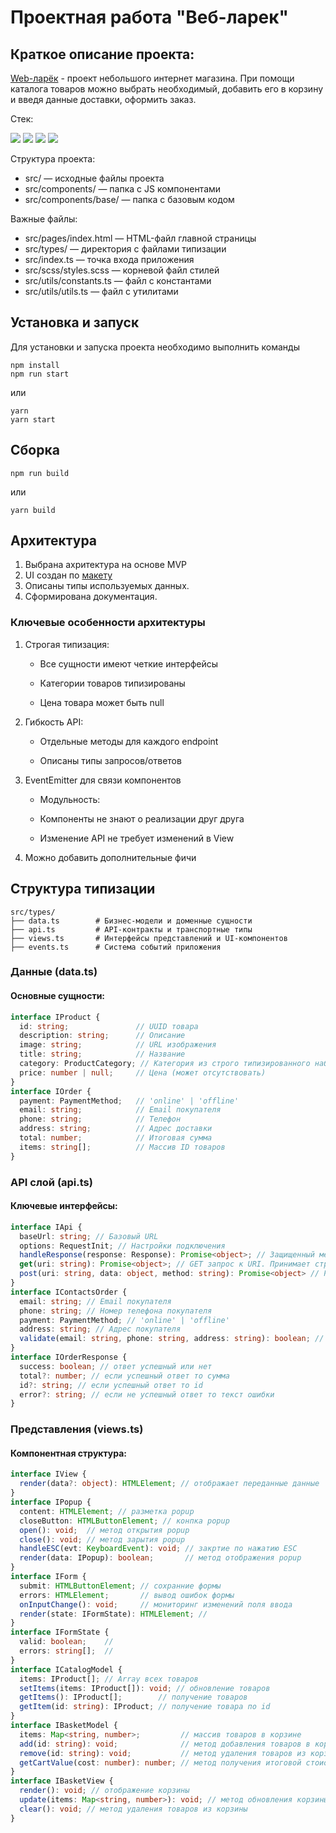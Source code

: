 # Проектная работа "Веб-ларек"
## Краткое описание проекта:
[Web-ларёк](https://github.com/slavakamrad/web-larek-frontend) - проект небольшого интернет магазина. При помощи каталога товаров можно выбрать необходимый, добавить его в корзину и введя данные доставки, оформить заказ.

Стек:  

<img src="https://img.shields.io/badge/HTML-E34F26?style=for-the-badge&logo=html5&logoColor=white"/>
<img src="https://img.shields.io/badge/SCSS-3178C6?style=for-the-badge&logo=css3&logoColor=white"/>
<img src="https://img.shields.io/badge/TypeSript-3178C6?style=for-the-badge&logo=typescript&logoColor=white"/>
<img src="https://img.shields.io/badge/Webpack-8DD6F9?style=for-the-badge&logo=webpack&logoColor=white"/>


Структура проекта:
- src/ — исходные файлы проекта
- src/components/ — папка с JS компонентами
- src/components/base/ — папка с базовым кодом

Важные файлы:
- src/pages/index.html — HTML-файл главной страницы
- src/types/ — директория с файлами типизации
- src/index.ts — точка входа приложения
- src/scss/styles.scss — корневой файл стилей
- src/utils/constants.ts — файл с константами
- src/utils/utils.ts — файл с утилитами

## Установка и запуск
Для установки и запуска проекта необходимо выполнить команды

```
npm install
npm run start
```

или

```
yarn
yarn start
```
## Сборка

```
npm run build
```

или

```
yarn build
```

## Архитектура

1. Выбрана ахритектура на основе MVP
2. UI создан по [макету](https://www.figma.com/design/0KMR7HxUUMyRPMjuCvQEN1/%D0%92%D0%B5%D0%B1-%D0%BB%D0%B0%D1%80%D1%91%D0%BA?node-id=0-1)
3. Описаны типы используемых данных. 
4. Сформирована документация.

### Ключевые особенности архитектуры

1. Строгая типизация:

   - Все сущности имеют четкие интерфейсы

   - Категории товаров типизированы

   - Цена товара может быть null

2. Гибкость API:

   - Отдельные методы для каждого endpoint

   - Описаны типы запросов/ответов

3. EventEmitter для связи компонентов

   - Модульность:

   - Компоненты не знают о реализации друг друга

   - Изменение API не требует изменений в View

4. Можно добавить дополнительные фичи 

## Структура типизации

```
src/types/
├── data.ts        # Бизнес-модели и доменные сущности
├── api.ts         # API-контракты и транспортные типы
├── views.ts       # Интерфейсы представлений и UI-компонентов
├── events.ts      # Система событий приложения
```
### Данные (data.ts)
#### Основные сущности:

```typescript   
interface IProduct {
  id: string;               // UUID товара
  description: string;      // Описание
  image: string;            // URL изображения
  title: string;            // Название  
  category: ProductCategory; // Категория из строго типизированного набора
  price: number | null;     // Цена (может отсутствовать)
}
interface IOrder {
  payment: PaymentMethod;   // 'online' | 'offline'
  email: string;            // Email покупателя
  phone: string;            // Телефон
  address: string;          // Адрес доставки
  total: number;            // Итоговая сумма
  items: string[];          // Массив ID товаров
}
```

### API слой (api.ts)
#### Ключевые интерфейсы:

```typescript   
interface IApi {
  baseUrl: string; // Базовый URL
  options: RequestInit; // Настройки подключения
  handleResponse(response: Response): Promise<object>; // Защищенный метод. Принимает Response. Возвращает    Promise<object>. 
  get(uri: string): Promise<object>; // GET запрос к URI. Принимает строку. Возвращает Promise<object>. 
  post(uri: string, data: object, method: string): Promise<object> // POST запрос. Принимает строку URI и возвращает промис с данными ответа.
}
interface IContactsOrder {
  email: string; // Email покупателя
  phone: string; // Номер телефона покупателя
  payment: PaymentMethod; // 'online' | 'offline'
  address: string; // Адрес покупателя
  validate(email: string, phone: string, address: string): boolean; // валидация формы
}
interface IOrderResponse {
  success: boolean; // ответ успешный или нет
  total?: number; // если успешный ответ то сумма
  id?: string; // если успешный ответ то id
  error?: string; // если не успешный ответ то текст ошибки
}
```

### Представления (views.ts)
#### Компонентная структура:

```typescript          
interface IView {
  render(data?: object): HTMLElement; // отображает переданные данные
}  
interface IPopup {
  content: HTMLElement; // разметка popup
  closeButton: HTMLButtonElement; // конпка popup
  open(): void;  // метод открытия popup
  close(): void; // метод зарытия popup
  handleESC(evt: KeyboardEvent): void; // закртие по нажатию ESC
  render(data: IPopup): boolean;       // метод отображения popup
}
interface IForm {
  submit: HTMLButtonElement; // сохранние формы
  errors: HTMLElement;       // вывод ошибок формы
  onInputChange(): void;     // мониторинг изменений поля ввода
  render(state: IFormState): HTMLElement; //
} 
interface IFormState {
  valid: boolean;    //
  errors: string[];  //
}
interface ICatalogModel {
  items: IProduct[]; // Array всех товаров
  setItems(items: IProduct[]): void; // обновление товаров
  getItems(): IProduct[];        // получение товаров
  getItem(id: string): IProduct; // получение товара по id
}
interface IBasketModel {
  items: Map<string, number>;         // массив товаров в корзине
  add(id: string): void;              // метод добавления товаров в корзину
  remove(id: string): void;           // метод удаления товаров из корзины
  getCartValue(cost: number): number; // метод получения итоговой стоиомсти товаров
}
interface IBasketView {
  render(): void; // отображение корзины
  update(items: Map<string, number>): void; // метод обновления корзины
  clear(): void; // метод удаления товаров из корзины
}
```